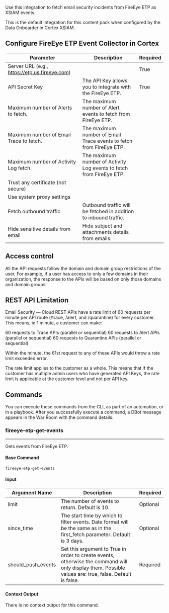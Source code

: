 Use this integration to fetch email security incidents from FireEye ETP as XSIAM events.

This is the default integration for this content pack when configured by the Data Onboarder in Cortex XSIAM.

## Configure FireEye ETP Event Collector in Cortex


| **Parameter** | **Description** | **Required** |
| --- | --- | --- |
| Server URL (e.g., <https://etp.us.fireeye.com>) |  | True |
| API Secret Key | The API Key allows you to integrate with the FireEye ETP. | True |
| Maximum number of Alerts to fetch. | The maximum number of Alert events to fetch from FireEye ETP. |  |
| Maximum number of Email Trace to fetch. | The maximum number of Email Trace events to fetch from FireEye ETP. |  |
| Maximum number of Activity Log fetch. | The maximum number of Activity Log events to fetch from FireEye ETP. |  |
| Trust any certificate (not secure) |  |  |
| Use system proxy settings |  |  |
| Fetch outbound traffic | Outbound traffic will be fetched in addition to inbound traffic. |  |
| Hide sensitive details from email | Hide subject and attachments details from emails. |  |


## Access control

All the API requests follow the domain and domain group restrictions of the user. For example, if a user has access to only a few domains in their organization, the response to the APIs will be based on only those domains and domain groups.

## REST API Limitation

Email Security — Cloud REST APIs have a rate limit of 60 requests per minute per API route (/trace, /alert, and /quarantine) for every customer.
This means, in 1 minute, a customer can make:

60 requests to Trace APIs (parallel or sequential)
60 requests to Alert APIs (parallel or sequential)
60 requests to Quarantine APIs (parallel or sequential)

Within the minute, the 61st request to any of these APIs would throw a rate limit exceeded error.

The rate limit applies to the customer as a whole. This means that if the customer has multiple admin users who have generated API Keys, the rate limit is applicable at the customer level and not per API key. 

## Commands

You can execute these commands from the CLI, as part of an automation, or in a playbook.
After you successfully execute a command, a DBot message appears in the War Room with the command details.

### fireeye-etp-get-events

***
Gets events from FireEye ETP.


#### Base Command

`fireeye-etp-get-events`

#### Input

| **Argument Name** | **Description** | **Required** |
| --- | --- | --- |
| limit | The number of events to return. Default is 10. | Optional | 
| since_time | The start time by which to filter events. Date format will be the same as in the first_fetch parameter. Default is 3 days. | Optional | 
| should_push_events | Set this argument to True in order to create events, otherwise the command will only display them. Possible values are: true, false. Default is false. | Required | 


#### Context Output

There is no context output for this command.